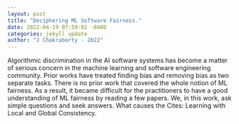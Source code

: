 ```yaml
--- 
layout: post 
title: "Deciphering ML Software Fairness." 
date: 2022-04-19 07:59:02 -0400 
categories: jekyll update 
author: "J Chakraborty - 2022" 
--- 
```

Algorithmic discrimination in the AI software systems has become a matter of serious concern in the machine learning and software engineering community. Prior works have treated finding bias and removing bias as two separate tasks. There is no prior work that covered the whole notion of ML fairness. As a result, it became difficult for the practitioners to have a good understanding of ML fairness by reading a few papers. We, in this work, ask simple questions and seek answers. What causes the Cites: Learning with Local and Global Consistency.